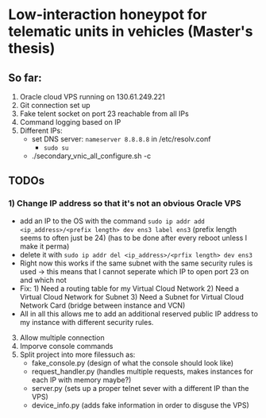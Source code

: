 # Low-interaction honeypot for telematic units in vehicles (Master's thesis)

## So far:
1) Oracle cloud VPS running on 130.61.249.221
2) Git connection set up
3) Fake telent socket on port 23 reachable from all IPs
4) Command logging based on IP
5) Different IPs:
	- set DNS server: `nameserver 8.8.8.8` in /etc/resolv.conf
        - `sudo su`
	- ./secondary_vnic_all_configure.sh -c   


## TODOs
### 1) Change IP address so that it's not an obvious Oracle VPS
   - add an IP to the OS with the command `sudo ip addr add <ip_address>/<prefix length> dev ens3 label ens3` (prefix length seems to often just be 24) (has to be done after every reboot unless I make it perma)
   - delete it with `sudo ip addr del <ip_address>/<prfix length> dev ens3`
   - Right now this works if the same subnet with the same security rules is used -> this means that I cannot seperate which IP to open port 23 on and which not
   - Fix: 1) Need a routing table for my Virtual Cloud Network
          2) Need a Virtual Cloud Network for Subnet
          3) Need a Subnet for Virtual Cloud Network Card (bridge between instance and VCN)
   - All in all this allows me to add an additional reserved public IP address to my instance with different security rules. 
3) Allow multiple connection
4) Imporve console commands
5) Split project into more filessuch as:
   - fake_console.py (design of what the console should look like)
   - request_handler.py (handles multiple requests, makes instances for each IP with memory maybe?)
   - server.py (sets up a proper telnet sever with a different IP than the VPS)
   - device_info.py (adds fake information in order to disguse the VPS) 
